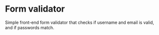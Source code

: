 # Form validator
Simple front-end form validator that checks if username and email is valid, and if passwords match.

